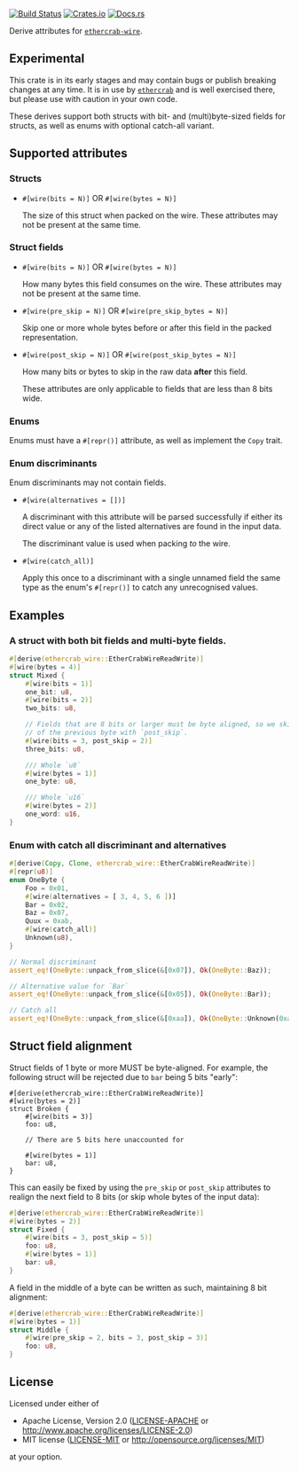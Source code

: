 [![Build Status](https://circleci.com/gh/ethercrab-rs/ethercrab/tree/main.svg?style=shield)](https://circleci.com/gh/ethercrab-rs/ethercrab/tree/main)
[![Crates.io](https://img.shields.io/crates/v/ethercrab-wire-derive.svg)](https://crates.io/crates/ethercrab-wire-derive)
[![Docs.rs](https://docs.rs/ethercrab-wire-derive/badge.svg)](https://docs.rs/ethercrab-wire-derive)

Derive attributes for [`ethercrab-wire`].

## Experimental

This crate is in its early stages and may contain bugs or publish breaking changes at any time.
It is in use by [`ethercrab`] and is well exercised there, but please use with caution in your
own code.

These derives support both structs with bit- and (multi)byte-sized fields for structs, as well
as enums with optional catch-all variant.

## Supported attributes

### Structs

- `#[wire(bits = N)]` OR `#[wire(bytes = N)]`

  The size of this struct when packed on the wire. These attributes may not be present at the
  same time.

### Struct fields

- `#[wire(bits = N)]` OR `#[wire(bytes = N)]`

  How many bytes this field consumes on the wire. These attributes may not be present at the
  same time.

- `#[wire(pre_skip = N)]` OR `#[wire(pre_skip_bytes = N)]`

  Skip one or more whole bytes before or after this field in the packed representation.

- `#[wire(post_skip = N)]` OR `#[wire(post_skip_bytes = N)]`

  How many bits or bytes to skip in the raw data **after** this field.

  These attributes are only applicable to fields that are less than 8 bits wide.

### Enums

Enums must have a `#[repr()]` attribute, as well as implement the `Copy` trait.

### Enum discriminants

Enum discriminants may not contain fields.

- `#[wire(alternatives = [])]`

  A discriminant with this attribute will be parsed successfully if either its direct value or
  any of the listed alternatives are found in the input data.

  The discriminant value is used when packing _to_ the wire.

- `#[wire(catch_all)]`

  Apply this once to a discriminant with a single unnamed field the same type as the enum's
  `#[repr()]` to catch any unrecognised values.

## Examples

### A struct with both bit fields and multi-byte fields.

```rust
#[derive(ethercrab_wire::EtherCrabWireReadWrite)]
#[wire(bytes = 4)]
struct Mixed {
    #[wire(bits = 1)]
    one_bit: u8,
    #[wire(bits = 2)]
    two_bits: u8,

    // Fields that are 8 bits or larger must be byte aligned, so we skip the two remaining bits
    // of the previous byte with `post_skip`.
    #[wire(bits = 3, post_skip = 2)]
    three_bits: u8,

    /// Whole `u8`
    #[wire(bytes = 1)]
    one_byte: u8,

    /// Whole `u16`
    #[wire(bytes = 2)]
    one_word: u16,
}
```

### Enum with catch all discriminant and alternatives

```rust
#[derive(Copy, Clone, ethercrab_wire::EtherCrabWireReadWrite)]
#[repr(u8)]
enum OneByte {
    Foo = 0x01,
    #[wire(alternatives = [ 3, 4, 5, 6 ])]
    Bar = 0x02,
    Baz = 0x07,
    Quux = 0xab,
    #[wire(catch_all)]
    Unknown(u8),
}

// Normal discriminant
assert_eq!(OneByte::unpack_from_slice(&[0x07]), Ok(OneByte::Baz));

// Alternative value for `Bar`
assert_eq!(OneByte::unpack_from_slice(&[0x05]), Ok(OneByte::Bar));

// Catch all
assert_eq!(OneByte::unpack_from_slice(&[0xaa]), Ok(OneByte::Unknown(0xaa)));
```

## Struct field alignment

Struct fields of 1 byte or more MUST be byte-aligned. For example, the following struct will be
rejected due to `bar` being 5 bits "early":

```rust,compile_fail
#[derive(ethercrab_wire::EtherCrabWireReadWrite)]
#[wire(bytes = 2)]
struct Broken {
    #[wire(bits = 3)]
    foo: u8,

    // There are 5 bits here unaccounted for

    #[wire(bytes = 1)]
    bar: u8,
}
```

This can easily be fixed by using the `pre_skip` or `post_skip` attributes to realign the next
field to 8 bits (or skip whole bytes of the input data):

```rust
#[derive(ethercrab_wire::EtherCrabWireReadWrite)]
#[wire(bytes = 2)]
struct Fixed {
    #[wire(bits = 3, post_skip = 5)]
    foo: u8,
    #[wire(bytes = 1)]
    bar: u8,
}
```

A field in the middle of a byte can be written as such, maintaining 8 bit alignment:

```rust
#[derive(ethercrab_wire::EtherCrabWireReadWrite)]
#[wire(bytes = 1)]
struct Middle {
    #[wire(pre_skip = 2, bits = 3, post_skip = 3)]
    foo: u8,
}
```

[`ethercrab`]: https://docs.rs/ethercrab
[`ethercrab-wire`]: https://docs.rs/ethercrab-wire

## License

Licensed under either of

- Apache License, Version 2.0 ([LICENSE-APACHE](LICENSE-APACHE) or
  http://www.apache.org/licenses/LICENSE-2.0)
- MIT license ([LICENSE-MIT](LICENSE-MIT) or http://opensource.org/licenses/MIT)

at your option.
